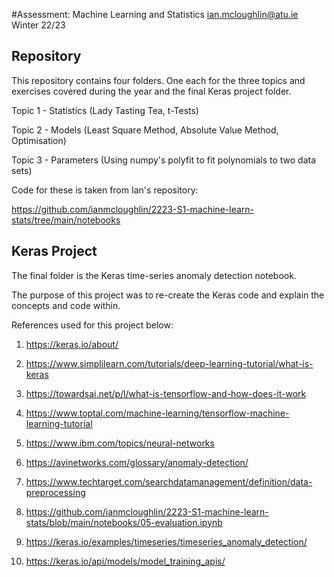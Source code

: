 #Assessment: Machine Learning and Statistics
         ian.mcloughlin@atu.ie
            Winter 22/23

## Repository 

This repository contains four folders. One each for the three topics and exercises covered during the year and the final Keras project folder.

Topic 1 - Statistics (Lady Tasting Tea, t-Tests)

Topic 2 - Models (Least Square Method, Absolute Value Method, Optimisation)

Topic 3 - Parameters (Using numpy's polyfit to fit polynomials to two data sets)

Code for these is taken from Ian's repository:

https://github.com/ianmcloughlin/2223-S1-machine-learn-stats/tree/main/notebooks

## Keras Project

The final folder is the Keras time-series anomaly detection notebook.

The purpose of this project was to re-create the Keras code and explain the concepts and code within.

References used for this project below:

1)  https://keras.io/about/

2)  https://www.simplilearn.com/tutorials/deep-learning-tutorial/what-is-keras

3)  https://towardsai.net/p/l/what-is-tensorflow-and-how-does-it-work

4)  https://www.toptal.com/machine-learning/tensorflow-machine-learning-tutorial

5)  https://www.ibm.com/topics/neural-networks

6)  https://avinetworks.com/glossary/anomaly-detection/

7)  https://www.techtarget.com/searchdatamanagement/definition/data-preprocessing

8)  https://github.com/ianmcloughlin/2223-S1-machine-learn-stats/blob/main/notebooks/05-evaluation.ipynb

9)  https://keras.io/examples/timeseries/timeseries_anomaly_detection/

10) https://keras.io/api/models/model_training_apis/







